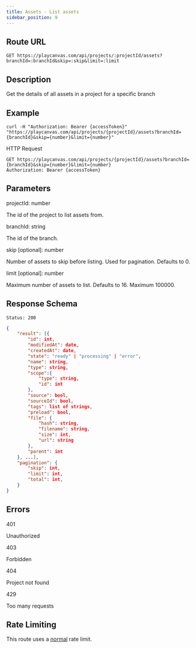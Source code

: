```yaml
---
title: Assets - List assets
sidebar_position: 9
---
```


## Route URL

```none
GET https://playcanvas.com/api/projects/:projectId/assets?branchId=:branchId&skip=:skip&limit=:limit
```

## Description

Get the details of all assets in a project for a specific branch

## Example

```none
curl -H "Authorization: Bearer {accessToken}" "https://playcanvas.com/api/projects/{projectId}/assets?branchId={branchId}&skip={number}&limit={number}"
```

HTTP Request

```text
GET https://playcanvas.com/api/projects/{projectId}/assets?branchId={branchId}&skip={number}&limit={number}
Authorization: Bearer {accessToken}
```

## Parameters

<div class="params">
<div class="parameter"><span class="param">projectId: number</span><p>The id of the project to list assets from.</p></div>
<div class="parameter"><span class="param">branchId: string</span><p>The id of the branch.</p></div>
<div class="parameter"><span class="param">skip [optional]: number</span><p>Number of assets to skip before listing. Used for pagination. Defaults to 0.</p></div>
<div class="parameter"><span class="param">limit [optional]: number</span><p>Maximum number of assets to list. Defaults to 16. Maximum 100000.</p></div>
</div>

## Response Schema

```none
Status: 200
```

```json
{
    "result": [{
        "id": int,
        "modifiedAt": date,
        "createdAt": date,
        "state": "ready" | "processing" | "error",
        "name": string,
        "type": string,
        "scope":{
            "type": string,
            "id": int
        },
        "source": bool,
        "sourceId": bool,
        "tags": list of strings,
        "preload": bool,
        "file": {
            "hash": string,
            "filename": string,
            "size": int,
            "url": string
        },
        "parent": int
    }, ...],
    "pagination": {
        "skip": int,
        "limit": int,
        "total": int,
    }
}
```

## Errors

<div class="params">
<div class="parameter"><span class="param">401</span><p>Unauthorized</p></div>
<div class="parameter"><span class="param">403</span><p>Forbidden</p></div>
<div class="parameter"><span class="param">404</span><p>Project not found</p></div>
<div class="parameter"><span class="param">429</span><p>Too many requests</p></div>
</div>

## Rate Limiting

This route uses a [normal][1] rate limit.

[1]: /user-manual/api#rate-limiting
